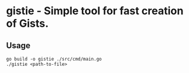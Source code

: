 # gistie - Simple tool for fast creation of Gists.

## Usage
```console
go build -o gistie ./src/cmd/main.go
./gistie <path-to-file>
```
